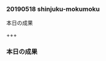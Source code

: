 ### 20190518 shinjuku-mokumoku


本日の成果


+++


### 本日の成果

<canvas data-chart="radar">
<!--
{
 "data": {
  "labels": ["dialogflow", "水泳", "python", "コイン集め", "raspberryPi", "ダイエット", "Node.js", "銭湯"],
  "datasets": [
   {
    "data":[30, 10, 30, 20, 40, 30, 10, 50],
    "label":"現状",
    "backgroundColor":"rgba(80,160,240,.8)"
   },
   {
    "data":[50, 50, 70, 40, 30, 80, 20, 50],
    "label":"これからの意気込み",
    "backgroundColor":"rgba(240,160,80,.8)"
   }
  ]
 },
 "options": "responsive": "true", scale:{ticks:min:0, max:100}
}

-->
</canvas>



---


### 自己紹介

<canvas data-chart="radar">

    ライフワーク, dialogflow, 水泳, python, コイン集め, raspberryPi, ダイエット, Node.js, 銭湯
    現状, 30, 20, 30, 20, 40, 30, 20, 50
    これからの意気込み, 50, 50, 70, 40, 30, 80, 20, 50

</canvas>

---


### おわり
